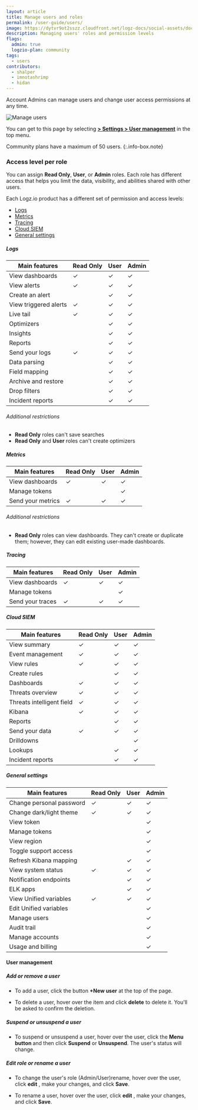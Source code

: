 ```yaml
---
layout: article
title: Manage users and roles
permalink: /user-guide/users/
image: https://dytvr9ot2sszz.cloudfront.net/logz-docs/social-assets/docs-social.jpg
description: Managing users' roles and permission levels
flags:
  admin: true
  logzio-plan: community
tags:
  - users
contributors:
  - shalper
  - imnotashrimp
  - hidan
---
```


Account Admins can manage users and change user access permissions at any time.

![Manage users](https://dytvr9ot2sszz.cloudfront.net/logz-docs/access-and-authentication/manage-users-demo.png)

You can get to this page
by selecting [**<i class="li li-gear"></i> > Settings > User management**](https://app.logz.io/#/dashboard/settings/manage-users)
in the top menu.

Community plans have a maximum of 50 users.
{:.info-box.note}

### Access level per role

You can assign **Read Only**, **User**, or **Admin** roles. Each role has different access that helps you limit the data, visibility, and abilities shared with other users.

Each Logz.io product has a different set of permission and access levels:

* [Logs](/user-guide/users/#logs)
* [Metrics](/user-guide/users/#metrics)
* [Tracing](/user-guide/users/#tracing)
* [Cloud SIEM](/user-guide/users/#cloud-siem)
* [General settings](/user-guide/users/#general-settings)

##### Logs


| **Main features**                       | Read Only | User | Admin |
|-----------------------------------------|-----------|------|-------|
| View dashboards                         | ✓         | ✓    | ✓     |
| View alerts                             | ✓         | ✓    | ✓     |
| Create an alert                         |           | ✓    | ✓     |
| View triggered alerts                   | ✓         | ✓    | ✓     |
| Live tail                               | ✓         | ✓    | ✓     |
| Optimizers                              |           | ✓    | ✓     |
| Insights                                |           | ✓    | ✓     |
| Reports                                 |           | ✓    | ✓     |
| Send your logs                          | ✓         | ✓    | ✓     |
| Data parsing                            |           | ✓    | ✓     |
| Field mapping                           |           | ✓    | ✓     |
| Archive and restore                     |           | ✓    | ✓     |
| Drop filters                            |           | ✓    | ✓     |
| Incident reports                        |           | ✓    | ✓     |

###### Additional restrictions

* **Read Only** roles can't save searches
* **Read Only** and **User** roles can't create optimizers


##### Metrics

| **Main features**                       | Read Only | User | Admin |
|-----------------------------------------|-----------|------|-------|
| View dashboards                         | ✓         | ✓    | ✓     |
| Manage tokens                           |           |      | ✓     |
| Send your metrics                       | ✓         | ✓    | ✓     |

###### Additional restrictions

* **Read Only** roles can view dashboards. They can't create or duplicate them; however, they can edit existing user-made dashboards.

##### Tracing

| **Main features**                       | Read Only | User | Admin |
|-----------------------------------------|-----------|------|-------|
| View dashboards                         | ✓         | ✓    | ✓     |
| Manage tokens                           |           |      | ✓     |
| Send your traces                        | ✓         | ✓    | ✓     |

##### Cloud SIEM

| **Main features**                       | Read Only | User | Admin |
|-----------------------------------------|-----------|------|-------|
| View summary                            | ✓         | ✓    | ✓     |
| Event management                        | ✓         | ✓    | ✓     |
| View rules                              | ✓         | ✓    | ✓     |
| Create rules                            |           | ✓    | ✓     |
| Dashboards                              | ✓         | ✓    | ✓     |
| Threats overview                        | ✓         | ✓    | ✓     |
| Threats intelligent field               | ✓         | ✓    | ✓     |
| Kibana                                  | ✓         | ✓    | ✓     |
| Reports                                 |           | ✓    | ✓     |
| Send your data                          | ✓         | ✓    | ✓     |
| Drilldowns                              |           |      | ✓     |
| Lookups                                 |           | ✓    | ✓     |
| Incident reports                        |           | ✓    | ✓     |


##### General settings

| **Main features**                       | Read Only | User | Admin |
|-----------------------------------------|-----------|------|-------|
| Change personal password                | ✓         | ✓    | ✓     |
| Change dark/light theme                 | ✓         | ✓    | ✓     |
| View token                              |           |      | ✓     |
| Manage tokens                           |           |      | ✓     |
| View region                             |           |      | ✓     |
| Toggle support access                   |           |      | ✓     |
| Refresh Kibana mapping                  |           | ✓    | ✓     |
| View system status                      | ✓         | ✓    | ✓     |
| Notification endpoints                  |           | ✓    | ✓     |
| ELK apps                                |           | ✓    | ✓     |
| View Unified variables                  | ✓         | ✓    | ✓     |
| Edit Unified variables                  |           |      | ✓     |
| Manage users                            |           |      | ✓     |
| Audit trail                             |           |      | ✓     |
| Manage accounts                         |           |      | ✓     |
| Usage and billing                       |           |      | ✓     |


#### User management

##### Add or remove a user

* To add a user,
  click the button **+New user** at the top of the page.

* To delete a user, hover over the item and click **delete** <i class="li li-trash"></i> to delete it. You'll be asked to confirm the deletion.

##### Suspend or unsuspend a user

* To suspend or unsuspend a user, hover over the user,
click the **Menu button <i class="li li-ellipsis-v"></i>**
and then click **Suspend** or **Unsuspend**. The user's status will change.

##### Edit role or rename a user

* To change the user's role (Admin/User)rename, hover over the user, click **edit** <i class="li li-pencil"></i>, make your changes, and click **Save**.

* To rename a user, hover over the user, click **edit** <i class="li li-pencil"></i>, make your changes, and click **Save**.